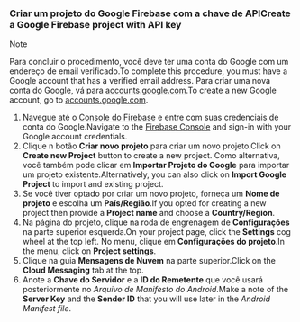 
### <a name="create-a-google-firebase-project-with-api-key"></a><span data-ttu-id="60b42-101">Criar um projeto do Google Firebase com a chave de API</span><span class="sxs-lookup"><span data-stu-id="60b42-101">Create a Google Firebase project with API key</span></span>
> [!NOTE]
> <span data-ttu-id="60b42-102">Para concluir o procedimento, você deve ter uma conta do Google com um endereço de email verificado.</span><span class="sxs-lookup"><span data-stu-id="60b42-102">To complete this procedure, you must have a Google account that has a verified email address.</span></span> <span data-ttu-id="60b42-103">Para criar uma nova conta do Google, vá para <a href="http://go.microsoft.com/fwlink/p/?LinkId=268302" target="_blank">accounts.google.com</a>.</span><span class="sxs-lookup"><span data-stu-id="60b42-103">To create a new Google account, go to <a href="http://go.microsoft.com/fwlink/p/?LinkId=268302" target="_blank">accounts.google.com</a>.</span></span>
> 
> 

1. <span data-ttu-id="60b42-104">Navegue até o [Console do Firebase](https://console.firebase.google.com/) e entre com suas credenciais de conta do Google.</span><span class="sxs-lookup"><span data-stu-id="60b42-104">Navigate to the [Firebase Console](https://console.firebase.google.com/) and sign-in with your Google account credentials.</span></span>
2. <span data-ttu-id="60b42-105">Clique n botão **Criar novo projeto** para criar um novo projeto.</span><span class="sxs-lookup"><span data-stu-id="60b42-105">Click on **Create new Project** button to create a new project.</span></span> <span data-ttu-id="60b42-106">Como alternativa, você também pode clicar em **Importar Projeto do Google** para importar um projeto existente.</span><span class="sxs-lookup"><span data-stu-id="60b42-106">Alternatively, you can also click on **Import Google Project** to import and existing project.</span></span> 
3. <span data-ttu-id="60b42-107">Se você tiver optado por criar um novo projeto, forneça um **Nome de projeto** e escolha um **País/Região**.</span><span class="sxs-lookup"><span data-stu-id="60b42-107">If you opted for creating a new project then provide a **Project name** and choose a **Country/Region**.</span></span>
4. <span data-ttu-id="60b42-108">Na página do projeto, clique na roda de engrenagem de **Configurações** na parte superior esquerda.</span><span class="sxs-lookup"><span data-stu-id="60b42-108">On your project page, click the **Settings** cog wheel at the top left.</span></span> <span data-ttu-id="60b42-109">No menu, clique em **Configurações do projeto**.</span><span class="sxs-lookup"><span data-stu-id="60b42-109">In the menu, click on **Project settings**.</span></span>  
5. <span data-ttu-id="60b42-110">Clique na guia **Mensagens de Nuvem** na parte superior.</span><span class="sxs-lookup"><span data-stu-id="60b42-110">Click on the **Cloud Messaging** tab at the top.</span></span> 
6. <span data-ttu-id="60b42-111">Anote a **Chave do Servidor** e a **ID do Remetente** que você usará posteriormente no *Arquivo de Manifesto do Android*.</span><span class="sxs-lookup"><span data-stu-id="60b42-111">Make a note of the **Server Key** and the **Sender ID** that you will use later in the *Android Manifest file*.</span></span>  

